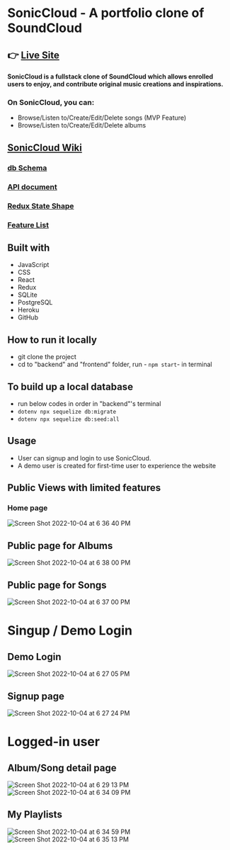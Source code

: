 # SonicCloud - A portfolio clone of SoundCloud

## 👉 [Live Site](https://soniccloud.herokuapp.com/)

#### SonicCloud is a fullstack clone of SoundCloud which allows enrolled users to enjoy, and contribute original music creations and inspirations.
### On SonicCloud, you can:
* Browse/Listen to/Create/Edit/Delete songs (MVP Feature)
* Browse/Listen to/Create/Edit/Delete albums

## [SonicCloud Wiki](https://github.com/alice886/SonicCloud/wiki)
### [db Schema](https://github.com/alice886/authenticate-me-SonicCloud/wiki/db-Schema)
### [API document](https://github.com/alice886/SonicCloud/wiki/API-document)
### [Redux State Shape](https://github.com/alice886/authenticate-me-SonicCloud/wiki/Redux-State-Shape)
### [Feature List](https://github.com/alice886/authenticate-me-SonicCloud/wiki/Features-List)

## Built with
* JavaScript
* CSS
* React
* Redux
* SQLite
* PostgreSQL
* Heroku
* GitHub

## How to run it locally
  * git clone the project
  * cd to "backend" and "frontend" folder, run - ``` npm start ```- in terminal
## To build up a local database
* run below codes in order in "backend"'s terminal
* ``` dotenv npx sequelize db:migrate ```
* ``` dotenv npx sequelize db:seed:all ```

## Usage
* User can signup and login to use SonicCloud.
* A demo user is created for first-time user to experience the website

## Public Views with limited features
### Home page
![Screen Shot 2022-10-04 at 6 36 40 PM](https://user-images.githubusercontent.com/93701088/193960806-96f05a65-d959-47a3-a22b-4b545ac4273d.png)


## Public page for Albums
![Screen Shot 2022-10-04 at 6 38 00 PM](https://user-images.githubusercontent.com/93701088/193960876-06915eab-1854-4304-ad5b-f4444da8e515.png)



## Public page for Songs
![Screen Shot 2022-10-04 at 6 37 00 PM](https://user-images.githubusercontent.com/93701088/193960816-81f2e6d7-b292-4a26-a976-704604221897.png)



# Singup / Demo Login
## Demo Login
![Screen Shot 2022-10-04 at 6 27 05 PM](https://user-images.githubusercontent.com/93701088/193959918-471e1ee3-e4e1-4c24-8314-6853bc9aec9b.png)



## Signup page
![Screen Shot 2022-10-04 at 6 27 24 PM](https://user-images.githubusercontent.com/93701088/193959807-ddd02a3f-e595-4576-a0d9-ed69970a07ea.png)


# Logged-in user
## Album/Song detail page
![Screen Shot 2022-10-04 at 6 29 13 PM](https://user-images.githubusercontent.com/93701088/193960275-6ca59518-e1f7-4b7a-a68f-e68ea576c3ec.png)
![Screen Shot 2022-10-04 at 6 34 09 PM](https://user-images.githubusercontent.com/93701088/193960530-b93e1d1e-3be2-4163-9f8d-1b5b4666f6c3.png)

## My Playlists
![Screen Shot 2022-10-04 at 6 34 59 PM](https://user-images.githubusercontent.com/93701088/193960637-f211ca07-50c5-4608-886f-095c01b9d41e.png)
![Screen Shot 2022-10-04 at 6 35 13 PM](https://user-images.githubusercontent.com/93701088/193960652-2068d72a-fff6-432a-8c69-d433bd2d7c3c.png)





